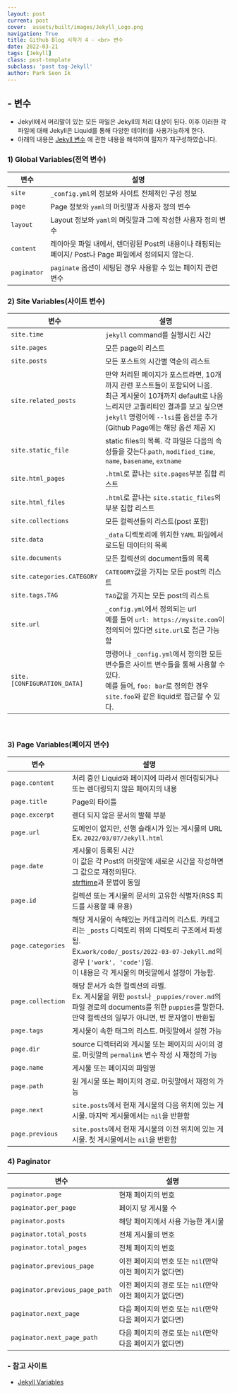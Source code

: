 ```yaml
---
layout: post
current: post
cover:  assets/built/images/Jekyll_Logo.png
navigation: True
title: Github Blog 시작기 4 - <br> 변수
date: 2022-03-21
tags: [Jekyll]
class: post-template
subclass: 'post tag-Jekyll'
author: Park Seon Ik
---
```


## - 변수
* Jekyll에서 머리말이 있는 모든 파일은 Jekyll의 처리 대상이 된다. 이후 이러한 각 파일에 대해 Jekyll은 Liquid를 통해 다양한 데이터를 사용가능하게 한다.
* 아래의 내용은 [Jekyll 변수](https://jekyllrb.com/docs/variables/) 에 관한 내용을 해석하여 필자가 재구성하였습니다.

### 1) Global Variables(전역 변수)

|변수|설명|
|--|--|
|`site`|`_config.yml`의 정보와 사이트 전체적인 구성 정보|
|`page`|Page 정보와 `yaml`의 머릿말과 사용자 정의 변수|
|`layout`| Layout 정보와 `yaml`의 머릿말과 그에 작성한 사용자 정의 변수|
|`content`|레이아웃 파일 내에서, 렌더링된 Post의 내용이나 래핑되는 페이지/ Post나 Page 파일에서 정의되지 않는다.|
|`paginator`|`paginate` 옵션이 세팅된 경우 사용할 수 있는 페이지 관련 변수|

### 2) Site Variables(사이트 변수)

|변수|설명|
|--|--|
|`site.time`|`jekyll` command를 실행시킨 시간|
|`site.pages`|모든 page의 리스트|
|`site.posts`|모든 포스트의 시간별 역순의 리스트|
|`site.related_posts`|만약 처리된 페이지가 포스트라면, 10개까지 관련 포스트들이 포함되어 나옴. <br> 최근 게시물이 10개까지 default로 나옴 느리지만 고퀄리티인 결과를 보고 싶으면 `jekyll` 명령어에 `--lsi`를 옵션을 추가 <br> (Github Page에는 해당 옵션 제공 X)|
|`site.static_file`|static files의 목록. 각 파일은 다음의 속성들을 갖는다.`path`, `modified_time`, `name`, `basename`, `extname` |
|`site.html_pages`|`.html`로 끝나는 `site.pages`부분 집합 리스트|
|`site.html_files`|`.html`로 끝나는 `site.static_files`의 부분 집합 리스트|
|`site.collections`|모든 컬렉션들의 리스트(post 포함)|
|`site.data`|`_data` 디렉토리에 위치한 `YAML` 파일에서 로드된 데이터의 목록|
|`site.documents`|모든 컬렉션의 document들의 목록|
|`site.categories.CATEGORY`|`CATEGORY`값을 가지는 모든 post의 리스트|
|`site.tags.TAG`|`TAG`값을 가지는 모든 post의 리스트|
|`site.url`|`_config.yml`에서 정의되는 url <br> 예를 들어 `url: https://mysite.com`이 정의되어 있다면 `site.url`로 접근 가능함 |
|`site.[CONFIGURATION_DATA]`|명령어나 `_config.yml`에서 정의한 모든 변수들은 사이트 변수들을 통해 사용할 수 있다. <br> 예를 들어, `foo: bar`로 정의한 경우 `site.foo`와 같은 liquid로 접근할 수 있다.|

<br>

### 3) Page Variables(페이지 변수)

|변수|설명|
|--|--|
|`page.content`| 처리 중인 Liquid와 페이지에 따라서 렌더링되거나 또는 렌더링되지 않은 페이지의 내용|
|`page.title`|Page의 타이틀|
|`page.excerpt`| 렌더 되지 않은 문서의 발췌 부분 |
|`page.url`| 도메인이 없지만, 선행 슬래시가 있는 게시물의 URL <br> Ex. `2022/03/07/Jekyll.html`|
|`page.date`|게시물이 등록된 시간<br> 이 값은 각 Post의 머릿말에 새로운 시간을 작성하면 그 값으로 재정의된다. <br> [strftime](http://strftime.net/)과 문법이 동일|
|`page.id`|컬렉션 또는 게시물의 문서의 고유한 식별자(RSS 피드를 사용할 때 유용)|
|`page.categories`|해당 게시물이 속해있는 카테고리의 리스트. 카테고리는 `_posts` 디렉토리 위의 디렉토리 구조에서 파생됨. <br> Ex.`work/code/_posts/2022-03-07-Jekyll.md`의 경우 `['work', 'code']`임. <br> 이 내용은 각 게시물의 머릿말에서 설정이 가능함.|
|`page.collection`|해당 문서가 속한 컬렉션의 라벨. <br> Ex. 게시물을 위한 `posts`나 `_puppies/rover.md`의 파일 경로의 documents를 위한 `puppies`를 말한다. <br> 만약 컬렉션의 일부가 아니면, 빈 문자열이 반환됨|
|`page.tags`|게시물이 속한 태그의 리스트. 머릿말에서 설정 가능|
|`page.dir`|source 디렉터리와 게시물 또는 페이지의 사이의 경로. 머릿말의 `permalink` 변수 작성 시 재정의 가능|
|`page.name`|게시물 또는 페이지의 파일명 |
|`page.path`|원 게시물 또는 페이지의 경로. 머릿말에서 재정의 가능|
|`page.next`|`site.posts`에서 현재 게시물의 다음 위치에 있는 게시물. 마지막 게시물에서는 `nil`을 반환함|
|`page.previous`|`site.posts`에서 현재 게시물의 이전 위치에 있는 게시물. 첫 게시물에서는 `nil`을 반환함|

### 4) Paginator
|변수|설명|
|--|--|
|`paginator.page`|현재 페이지의 번호|
|`paginator.per_page`| 페이지 당 게시물 수|
|`paginator.posts`|해당 페이지에서 사용 가능한 게시물|
|`paginator.total_posts`|전체 게시물의 번호|
|`paginator.total_pages`|전체 페이지의 번호|
|`paginator.previous_page`|이전 페이지의 번호 또는 `nil`(만약 이전 페이지가 없다면)|
|`paginator.previous_page_path`|이전 페이지의 경로 또는 `nil`(만약 이전 페이지가 없다면)|
|`paginator.next_page`|다음 페이지의 번호 또는 `nil`(만약 다음 페이지가 없다면)|
|`paginator.next_page_path`|다음 페이지의 경로 또는 `nil`(만약 다음 페이지가 없다면)|


### - 참고 사이트
* [Jekyll Variables](https://jekyllrb.com/docs/variables/)